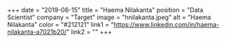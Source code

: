 +++ date = "2019-06-15" 
title = "Haema Nilakanta" 
position = "Data Scientist" 
company = "Target" 
image = "hnilakanta.jpeg" 
alt = "Haema Nilakanta" 
color = "#212121" 
link1 = "https://www.linkedin.com/in/haema-nilakanta-a7021b20/" 
link2 = ""
+++
